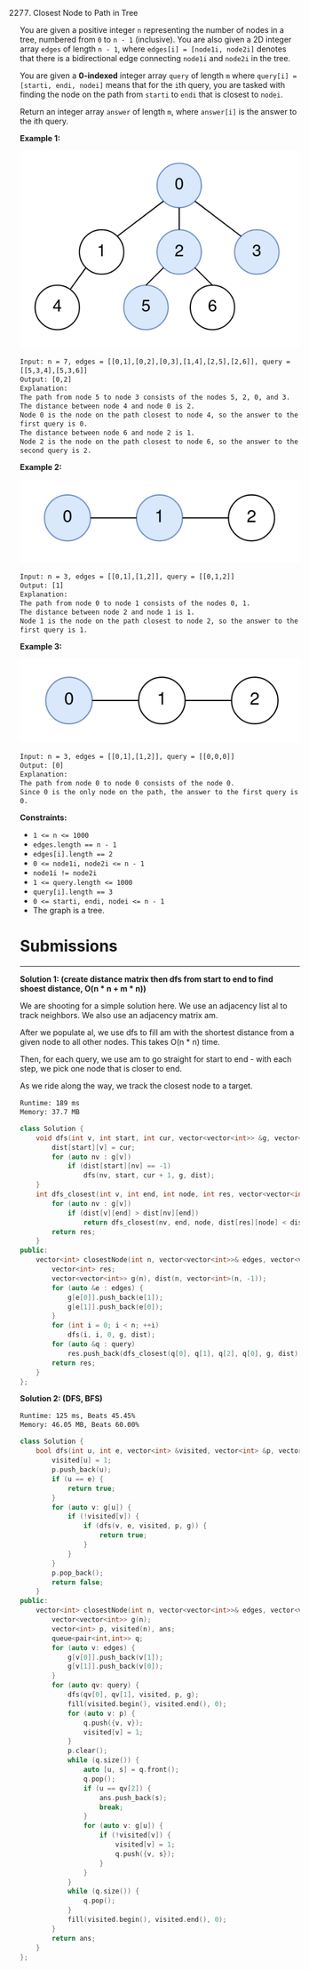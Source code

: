 2277. Closest Node to Path in Tree

You are given a positive integer `n` representing the number of nodes in a tree, numbered from `0` to `n - 1` (inclusive). You are also given a 2D integer array `edges` of length `n - 1`, where `edges[i] = [node1i, node2i]` denotes that there is a bidirectional edge connecting `node1i` and `node2i` in the tree.

You are given a **0-indexed** integer array `query` of length `m` where `query[i] = [starti, endi, nodei]` means that for the `i`th query, you are tasked with finding the node on the path from `starti` to `endi` that is closest to `nodei`.

Return an integer array `answer` of length `m`, where `answer[i]` is the answer to the ith query.

 

**Example 1:**

![2277_image-20220514132158-1.png](img/2277_image-20220514132158-1.png)
```
Input: n = 7, edges = [[0,1],[0,2],[0,3],[1,4],[2,5],[2,6]], query = [[5,3,4],[5,3,6]]
Output: [0,2]
Explanation:
The path from node 5 to node 3 consists of the nodes 5, 2, 0, and 3.
The distance between node 4 and node 0 is 2.
Node 0 is the node on the path closest to node 4, so the answer to the first query is 0.
The distance between node 6 and node 2 is 1.
Node 2 is the node on the path closest to node 6, so the answer to the second query is 2.
```

**Example 2:**

![2277_image-20220514132318-2.png](img/2277_image-20220514132318-2.png)
```
Input: n = 3, edges = [[0,1],[1,2]], query = [[0,1,2]]
Output: [1]
Explanation:
The path from node 0 to node 1 consists of the nodes 0, 1.
The distance between node 2 and node 1 is 1.
Node 1 is the node on the path closest to node 2, so the answer to the first query is 1.
```

**Example 3:**

![2277_image-20220514132333-3.png](img/2277_image-20220514132333-3.png)
```
Input: n = 3, edges = [[0,1],[1,2]], query = [[0,0,0]]
Output: [0]
Explanation:
The path from node 0 to node 0 consists of the node 0.
Since 0 is the only node on the path, the answer to the first query is 0.
```

**Constraints:**

* `1 <= n <= 1000`
* `edges.length == n - 1`
* `edges[i].length == 2`
* `0 <= node1i, node2i <= n - 1`
* `node1i != node2i`
* `1 <= query.length <= 1000`
* `query[i].length == 3`
* `0 <= starti, endi, nodei <= n - 1`
* The graph is a tree.

# Submissions
---
**Solution 1: (create distance matrix then dfs from start to end to find shoest distance, O(n * n + m * n))**

We are shooting for a simple solution here. We use an adjacency list al to track neighbors. We also use an adjacency matrix am.

After we populate al, we use dfs to fill am with the shortest distance from a given node to all other nodes. This takes O(n * n) time.

Then, for each query, we use am to go straight for start to end - with each step, we pick one node that is closer to end.

As we ride along the way, we track the closest node to a target.

```
Runtime: 189 ms
Memory: 37.7 MB
```
```c++
class Solution {
    void dfs(int v, int start, int cur, vector<vector<int>> &g, vector<vector<int>> &dist) {
        dist[start][v] = cur;
        for (auto nv : g[v])
            if (dist[start][nv] == -1)
                dfs(nv, start, cur + 1, g, dist);
    }
    int dfs_closest(int v, int end, int node, int res, vector<vector<int>> &g, vector<vector<int>> &dist) {
        for (auto nv : g[v])
            if (dist[v][end] > dist[nv][end])
                return dfs_closest(nv, end, node, dist[res][node] < dist[nv][node] ? res : nv, g, dist);
        return res;
    }     
public:
    vector<int> closestNode(int n, vector<vector<int>>& edges, vector<vector<int>>& query) {
        vector<int> res;
        vector<vector<int>> g(n), dist(n, vector<int>(n, -1));
        for (auto &e : edges) {
            g[e[0]].push_back(e[1]);
            g[e[1]].push_back(e[0]);
        }
        for (int i = 0; i < n; ++i)
            dfs(i, i, 0, g, dist);
        for (auto &q : query)
            res.push_back(dfs_closest(q[0], q[1], q[2], q[0], g, dist));
        return res;
    }
};
```

**Solution 2: (DFS, BFS)**
```
Runtime: 125 ms, Beats 45.45%
Memory: 46.05 MB, Beats 60.00%
```
```c++
class Solution {
    bool dfs(int u, int e, vector<int> &visited, vector<int> &p, vector<vector<int>> &g) {
        visited[u] = 1;
        p.push_back(u);
        if (u == e) {
            return true;
        }
        for (auto v: g[u]) {
            if (!visited[v]) {
                if (dfs(v, e, visited, p, g)) {
                    return true;
                }
            }
        }
        p.pop_back();
        return false;
    } 
public:
    vector<int> closestNode(int n, vector<vector<int>>& edges, vector<vector<int>>& query) {
        vector<vector<int>> g(n);
        vector<int> p, visited(n), ans;
        queue<pair<int,int>> q;
        for (auto v: edges) {
            g[v[0]].push_back(v[1]);
            g[v[1]].push_back(v[0]);
        }
        for (auto qv: query) {
            dfs(qv[0], qv[1], visited, p, g);
            fill(visited.begin(), visited.end(), 0);
            for (auto v: p) {
                q.push({v, v});
                visited[v] = 1;
            }
            p.clear();
            while (q.size()) {
                auto [u, s] = q.front();
                q.pop();
                if (u == qv[2]) {
                    ans.push_back(s);
                    break;
                }
                for (auto v: g[u]) {
                    if (!visited[v]) {
                        visited[v] = 1;
                        q.push({v, s});
                    }
                }
            }
            while (q.size()) {
                q.pop();
            }
            fill(visited.begin(), visited.end(), 0);
        }
        return ans;
    }
};
```
